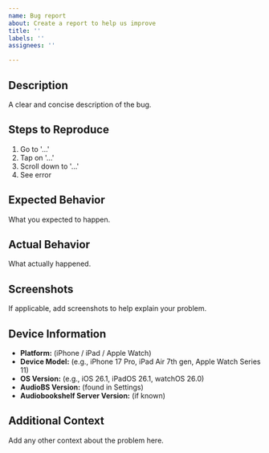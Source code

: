 ```yaml
---
name: Bug report
about: Create a report to help us improve
title: ''
labels: ''
assignees: ''

---
```


## Description
A clear and concise description of the bug.

## Steps to Reproduce
1. Go to '...'
2. Tap on '...'
3. Scroll down to '...'
4. See error

## Expected Behavior
What you expected to happen.

## Actual Behavior
What actually happened.

## Screenshots
If applicable, add screenshots to help explain your problem.

## Device Information
- **Platform:** (iPhone / iPad / Apple Watch)
- **Device Model:** (e.g., iPhone 17 Pro, iPad Air 7th gen, Apple Watch Series 11)
- **OS Version:** (e.g., iOS 26.1, iPadOS 26.1, watchOS 26.0)
- **AudioBS Version:** (found in Settings)
- **Audiobookshelf Server Version:** (if known)

## Additional Context
Add any other context about the problem here.
